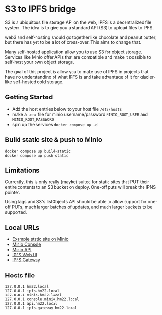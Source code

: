 # S3 to IPFS bridge

S3 is a ubiquitous file storage API on the web, IPFS is a decentralized file system. The idea is to give you a standard API (S3) to upload files to IPFS.

web3 and self-hosting should go together like chocolate and peanut butter, but there has yet to be a lot of cross-over. This aims to change that.

Many self-hosted application allow you to use S3 for object storage. Services like [Minio](https://minio.com) offer APIs that are compatible and make it possible to self-host your own object storage.

The goal of this project is allow you to make use of IPFS in projects that have no understanding of what IPFS is and take advantage of it for glacier-like self-hosted cold storage.

## Getting Started

- Add the host entries below to your host file `/etc/hosts`
- make a `.env` file for minio username/password `MINIO_ROOT_USER` and `MINIO_ROOT_PASSWORD`
- spin up the services `docker compose up -d`

## Build static site & push to Minio

```
docker compose up build-static
docker compose up push-static
```

## Limitations

Currently, this is only really (maybe) suited for static sites that PUT their entire contents to an S3 bucket on deploy. One-off puts will break the IPNS pointer.

Using tags and S3's listObjects API should be able to allow support for one-off PUTs, much larger batches of updates, and much larger buckets to be supported.

## Local URLs

* [Example static site on Minio](https://hm22.local)
* [Minio Console](https://console.minio.hm22.local)
* [Minio API](https://minio.hm22.local)
* [IPFS Web UI](https://ipfs.hm22.local/webui)
* [IPFS Gateway](https://ipfs-gateway.hm22.local)

## Hosts file

```
127.0.0.1 hm22.local
127.0.0.1 ipfs.hm22.local
127.0.0.1 minio.hm22.local
127.0.0.1 console.minio.hm22.local
127.0.0.1 api.hm22.local
127.0.0.1 ipfs-gateway.hm22.local
```
